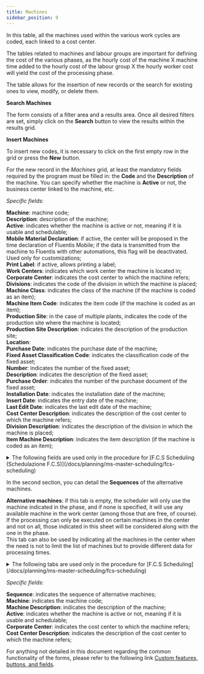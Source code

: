 ```yaml
---
title: Machines 
sidebar_position: 9
---
```


In this table, all the machines used within the various work cycles are coded, each linked to a cost center.

The tables related to machines and labour groups are important for defining the cost of the various phases, as the hourly cost of the machine X machine time added to the hourly cost of the labour group X the hourly worker cost will yield the cost of the processing phase.

The table allows for the insertion of new records or the search for existing ones to view, modify, or delete them.

**Search Machines**

The form consists of a filter area and a results area. Once all desired filters are set, simply click on the **Search** button to view the results within the results grid.

**Insert Machines**

To insert new codes, it is necessary to click on the first empty row in the grid or press the **New** button.

For the new record in the *Machines* grid, at least the mandatory fields required by the program must be filled in: the **Code** and the **Description** of the machine. You can specify whether the machine is **Active** or not, the business center linked to the machine, etc.

*Specific fields*: 

**Machine**: machine code;  
**Description**: description of the machine;  
**Active**: indicates whether the machine is active or not, meaning if it is usable and schedulable;  
**Mobile Material Declaration**: if active, the center will be proposed in the time declaration of Fluentis Mobile; if the data is transmitted from the machine to Fluentis with other automations, this flag will be deactivated. Used only for customizations;  
**Print Label**: if active, allows printing a label;  
**Work Centers**: indicates which work center the machine is located in;  
**Corporate Center**: indicates the cost center to which the machine refers;  
**Divisions**: indicates the code of the division in which the machine is placed;  
**Machine Class**: indicates the class of the machine (if the machine is coded as an item);  
**Machine Item Code**: indicates the item code (if the machine is coded as an item);  
**Production Site**: in the case of multiple plants, indicates the code of the production site where the machine is located;  
**Production Site Description**: indicates the description of the production site;  
**Location**:           
**Purchase Date**: indicates the purchase date of the machine;  
**Fixed Asset Classification Code**: indicates the classification code of the fixed asset;  
**Number**: indicates the number of the fixed asset;  
**Description**: indicates the description of the fixed asset;  
**Purchase Order**: indicates the number of the purchase document of the fixed asset;  
**Installation Date**: indicates the installation date of the machine;  
**Insert Date**: indicates the entry date of the machine;  
**Last Edit Date**: indicates the last edit date of the machine;  
**Cost Center Description**: indicates the description of the cost center to which the machine refers;  
**Division Description**: indicates the description of the division in which the machine is placed;  
**Item Machine Description**: indicates the item description (if the machine is coded as an item);  

<details>
<summary> The following fields are used only in the procedure for [F.C.S Scheduling (Schedulazione F.C.S)](/docs/planning/ms-master-scheduling/fcs-scheduling) </summary>

**Working Shift**: choose the standard working shift of the machine (if you choose a shift that is larger than that of the corresponding work center, the latter will still prevail). With the exception of workers, for all other resources if there is a break in the shift it will be ignored. Only workers have a physical and legal need for a break. If the machine requires the presence of an operator, it will be forced to respect the operator's work break, so the hours that can actually be worked are limited by the operator. For example, if the operator's working shift is 08:00 - 12:00, 13:00 -17:00, the machine will not produce during the break, even if a shift without a break has been set for it, starting at 08:00 and ending at 17:00. The difference between setting a shift with or without a break for the machine is only in the capacity shown in the relative load histogram. In the example given, if you set a shift without a break, the histogram will show a capacity of 9 hours, but the machine will never work more than 8, because its theoretical capacity is 9 hours, but in practice it would never be able to work more than 8 hours. If you set a shift equal to that of the worker, the capacity shown on the histogram is 8 hours.       
**Working Shift Description**: indicates the description of the working shift;               
**% Efficiency**: the work time on the phase is increased or decreased based on the value of this field. For example, if it is 50%, the processing time on the machine will be double compared to what is indicated on the phase. It helps to account for the varying productivity of machines in the same center, but the same objective can be achieved using alternative machines on the phase, indicating the respective processing times;      
**% Setup Labor**: indicates the percentage of the worker's time absorbed during setup. If less than 100%, the worker can work on multiple machines simultaneously;         
**% Processing Labor**: indicates the percentage of the worker's time absorbed during production. If less than 100%, the worker can work on multiple machines simultaneously;          
**Setup Rule**: setup rule applicable to the machine (for phases with setup attributes). See the corresponding form to understand how to set the rule. This field should be used if the setup time for the machine is not negligible, and if it can vary greatly based on the change in configuration, between previous processing and subsequent processing. The scheduler can create an optimal work sequence only if it is given the ability to accurately calculate setup time, through the definition of setup attributes. Setup time is one of the elements that determine the optimal sequence, but it is generally not the only one. This time is multiplied by the hourly cost of the machine, leading to the calculation of the setup cost of a task. Through some scheduling parameters, a cost due to anticipating a job, and one due to delaying it, is calculated. An optimal sequence cannot be achieved if some tasks are either too anticipated or too delayed to reduce setup time. Thus, the optimal sequence is a compromise between the need to reduce setup time to increase machine productivity and the need not to increase work in process and not to create excessive delays in processing;         
**Grouping Rule**: grouping rule applicable (the phases must have a grouping code). See the corresponding form to understand how to set it. If a machine has a grouping rule, the relevant processes will be executed not individually but in groups having the same grouping code. The machine will be operated in sequential work sessions, in each of which only phases with the same grouping code will be treated together. In order to maximize the productivity of the machine, the scheduler will attempt to start a work session only if the phases of a grouping exceed the minimum filling limit of the machine, as established in the grouping rule, unless there is at least one phase in the group that has waited for a time exceeding the maximum allowed in the corresponding scheduling parameter. If the filling given by phases with the same grouping code surpasses the maximum limit set in the grouping rule, multiple work sessions will be created, each with its own task, seeking each time the combination of phases that maximizes the filling of the machine. This operating logic is partially modified if the machine also has a setup rule. In fact, the sequence of work sessions generated by the scheduler will attempt to optimize the machine's productivity, considering not only its filling but also the time lost in the associated setup. The productivity of a group of phases with the same grouping code is calculated by considering the total processing time (number of sessions times the duration of a session plus setup time) and the total volume of work done in that time. When there are multiple groups to choose from, the scheduler always selects the one with the highest productivity, unless there is a process in the group that has exceeded the maximum waiting time established in the corresponding scheduling parameter;          
**Scheduling setup hour cost**: scheduling setup hour cost (used to determine the sequence of operations on machines with a setup rule). This value is multiplied by the setup time calculated through the setup rule, in order to calculate the total cost of setup, which is one of the three costs considered to determine the optimal processing sequence.
</details>
</details>

In the second section, you can detail the **Sequences** of the alternative machines.

**Alternative machines**: if this tab is empty, the scheduler will only use the machine indicated in the phase, and if none is specified, it will use any available machine in the work center (among those that are free, of course). If the processing can only be executed on certain machines in the center and not on all, those indicated in this sheet will be considered along with the one in the phase.  
This tab can also be used by indicating all the machines in the center when the need is not to limit the list of machines but to provide different data for processing times.

<details>
<summary> The following tabs are used only in the procedure for [F.C.S Scheduling](/docs/planning/ms-master-scheduling/fcs-scheduling) </summary>

**Setup Properties**: this tab allows you to define which setup properties should be considered for the machine, the coefficients to be applied for numerical attributes, setup and dismantling times if not numerical, or the eventual need to calculate transition values through the setup matrix.

**Initial Configuration**: this tab allows you to define the starting simulation values of the setup attributes (if at the time of importing the factory status the machine is not working, it is not possible to derive the values of the setup attributes from the phase in progress).

**Matrices**: this tab allows you to define the times to move from one value to another of a setup attribute when these depend on the combinations of previous and subsequent states (typical, for example, in the case of painting lines, or allergenic sequences in the food industry).
</details>

</details>

*Specific fields*:  

**Sequence**: indicates the sequence of alternative machines;  
**Machine**: indicates the machine code;  
**Machine Description**: indicates the description of the machine;  
**Active**: indicates whether the machine is active or not, meaning if it is usable and schedulable;  
**Corporate Center**: indicates the cost center to which the machine refers;  
**Cost Center Description**: indicates the description of the cost center to which the machine refers;   


For anything not detailed in this document regarding the common functionality of the forms, please refer to the following link [Custom features, buttons, and fields](/docs/guide/common).